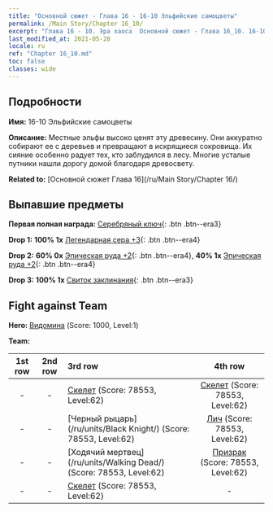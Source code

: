 ```yaml
---
title: "Основной сюжет - Глава 16 - 16-10 Эльфийские самоцветы"
permalink: /Main Story/Chapter 16_10/
excerpt: "Глава 16 - 10. Эра хаоса  Основной сюжет - Глава 16_10. 16-10 Эльфийские самоцветы"
last_modified_at: 2021-05-28
locale: ru
ref: "Chapter 16_10.md"
toc: false
classes: wide
---
```


## Подробности

 **Имя:** 16-10 Эльфийские самоцветы

 **Описание:** Местные эльфы высоко ценят эту древесину. Они аккуратно собирают ее с деревьев и превращают в искрящиеся сокровища. Их сияние особенно радует тех, кто заблудился в лесу. Многие усталые путники нашли дорогу домой благодаря древосвету.

 **Related to:** [Основной сюжет Глава 16](/ru/Main Story/Chapter 16/)

## Выпавшие предметы

 **Первая полная награда:** [Серебряный ключ](/ItemsRU/con_693/){: .btn .btn--era3}

 **Drop 1:** **100% 1x** [Легендарная сера +3](/ItemsRU/mat_57/){: .btn .btn--era4}

 **Drop 2:** **60% 0x** [Эпическая руда +2](/ItemsRU/mat_47/){: .btn .btn--era4}, **40% 1x** [Эпическая руда +2](/ItemsRU/mat_47/){: .btn .btn--era4}

 **Drop 3:** **100% 1x** [Свиток заклинания](/ItemsRU/con_694/){: .btn .btn--era3}


## Fight against Team
 **Hero:** [Видомина](/ru/heroes/Vidomina/) (Score: 1000, Level:1)

 **Team:**


  | 1st row | 2nd row | 3rd row | 4th row |
  |:----:|:----:|:----|:----:|
  | - | - | [Скелет](/ru/units/Skeleton/) (Score: 78553, Level:62)  | [Скелет](/ru/units/Skeleton/) (Score: 78553, Level:62)  |
  | - | - | [Черный рыцарь](/ru/units/Black Knight/) (Score: 78553, Level:62)  | [Лич](/ru/units/Lich/) (Score: 78553, Level:62)  |
  | - | - | [Ходячий мертвец](/ru/units/Walking Dead/) (Score: 78553, Level:62)  | [Призрак](/ru/units/Wight/) (Score: 78553, Level:62)  |
  | - | - | [Скелет](/ru/units/Skeleton/) (Score: 78553, Level:62)  | - |


